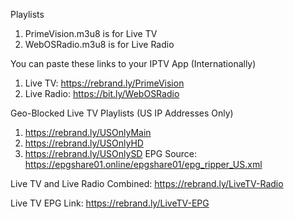 Playlists
1. PrimeVision.m3u8 is for Live TV
2. WebOSRadio.m3u8 is for Live Radio

You can paste these links to your IPTV App (Internationally)
1. Live TV: https://rebrand.ly/PrimeVision
2. Live Radio: https://bit.ly/WebOSRadio

Geo-Blocked Live TV Playlists (US IP Addresses Only)
1. https://rebrand.ly/USOnlyMain
2. https://rebrand.ly/USOnlyHD
3. https://rebrand.ly/USOnlySD
EPG Source: https://epgshare01.online/epgshare01/epg_ripper_US.xml

Live TV and Live Radio Combined: https://rebrand.ly/LiveTV-Radio

Live TV EPG Link: https://rebrand.ly/LiveTV-EPG
